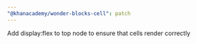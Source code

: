 ```yaml
---
"@khanacademy/wonder-blocks-cell": patch
---
```


Add display:flex to top node to ensure that cells render correctly
